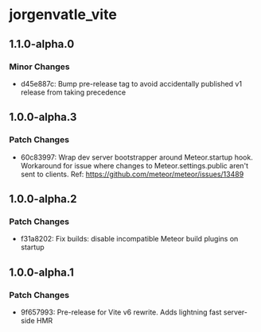 # jorgenvatle_vite

## 1.1.0-alpha.0

### Minor Changes

- d45e887c: Bump pre-release tag to avoid accidentally published v1 release from taking precedence

## 1.0.0-alpha.3

### Patch Changes

- 60c83997: Wrap dev server bootstrapper around Meteor.startup hook. Workaround for issue where changes to Meteor.settings.public aren't sent to clients. Ref: https://github.com/meteor/meteor/issues/13489

## 1.0.0-alpha.2

### Patch Changes

- f31a8202: Fix builds: disable incompatible Meteor build plugins on startup

## 1.0.0-alpha.1

### Patch Changes

- 9f657993: Pre-release for Vite v6 rewrite. Adds lightning fast server-side HMR
